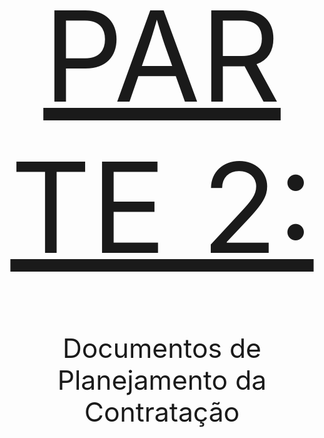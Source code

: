 <html>
<head>
<title>Parte 2</title>
</head>
<body> 
<br/>
<br/>
<br/>
<br/>
<br/>
<br/>
<br/>
<br/>
<br/>
<br/>
<br/>
<br/>
<br/>
<br/>
<br/>
<p align="center">
<font size="7" style="font-size: 150pt">
<u>
PARTE 2:
</u>
</font>
</p>
<br/>
<br/>
<br/>
<p align="center">
<font size="7" style="font-size: 32pt">
Documentos de Planejamento da Contratação
</font></font></p>
</body>
</html>
